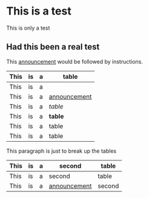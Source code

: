 

# This is a test

This is only a test

## Had this been a real test

This [announcement](http://www.google.com) would be followed by instructions.

|This|is|a|table|
|---|---|---|---|
|This|is|a|
|This|is|a|[announcement](http://www.google.com)|
|This|is|a|*table*|
|This|is|a|__table__|
|This|is|a|table|
|This|is|a|table|

This paragraph is just to break up the tables

|This|is|a|second|table|
|---|---|---|---|---|
|This|is|a|second|table|
|This|is|a|[announcement](http://www.google.com)|second|

